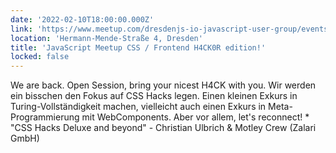 ```yaml
---
date: '2022-02-10T18:00:00.000Z'
link: 'https://www.meetup.com/dresdenjs-io-javascript-user-group/events/283722655'
location: 'Hermann-Mende-Straße 4, Dresden'
title: 'JavaScript Meetup CSS / Frontend H4CK0R edition!'
locked: false
---
```

We are back. Open Session, bring your nicest H4CK with you. Wir werden ein bisschen den Fokus auf CSS Hacks legen. Einen kleinen Exkurs in Turing-Vollständigkeit machen, vielleicht auch einen Exkurs in Meta-Programmierung mit WebComponents. Aber vor allem, let's reconnect! * "CSS Hacks Deluxe and beyond" - Christian Ulbrich & Motley Crew (Zalari GmbH)
